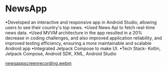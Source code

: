 # NewsApp
•Developed an interactive and responsive app in Android Studio, allowing users to see their country's top news.
•Used News Api to fetch real-time news data.
•Used MVVM architecture in the app resulted in a 20% decrease in coding challenges, and also improved application reliability, and improved testing efficiency, ensuring a more maintainable and scalable Android app
•Integrated Jetpack Compose to make UI.
•Tech Stack- Kotlin, Jetpack Compose, Android SDK, XML, Android Studio




[newsappscreenrecording.webm](https://github.com/AnkitKhyalia/NewsApp/assets/94122990/e76f2fbc-b891-401a-920d-d6cecb73d45a)
